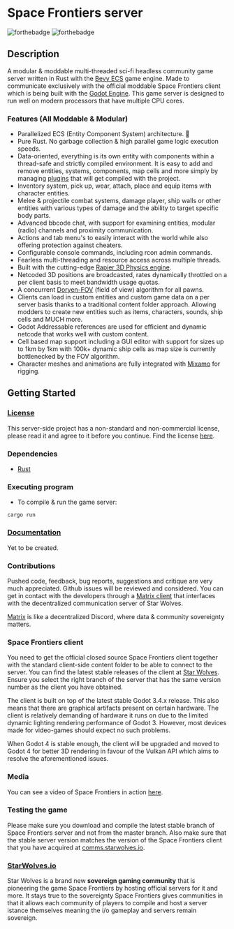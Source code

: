 
# Space Frontiers server

  

![forthebadge](https://forthebadge.com/images/badges/made-with-rust.svg) ![forthebadge](https://forthebadge.com/images/badges/powered-by-black-magic.svg)

  

## Description

  

A modular & moddable multi-threaded sci-fi headless community game server written in Rust with the [Bevy ECS](https://bevyengine.org/) game engine. Made to communicate exclusively with the official moddable Space Frontiers client which is being built with the [Godot Engine](https://godotengine.org/).
This game server is designed to run well on modern processors that have multiple CPU cores.
  
### Features (All Moddable & Modular)
* Parallelized ECS (Entity Component System) architecture. 🐆
* Pure Rust. No garbage collection & high parallel game logic execution speeds.
* Data-oriented, everything is its own entity with components within a thread-safe and strictly compiled environment. It is easy to add and remove entities, systems, components, map cells and more simply by managing [plugins](https://bevyengine.org/learn/book/getting-started/plugins/) that will get compiled with the project.
* Inventory system, pick up, wear, attach, place and equip items with character entities.
* Melee & projectile combat systems, damage player, ship walls or other entities with various types of damage and the ability to target specific body parts.
* Advanced bbcode chat, with support for examining entities, modular (radio) channels and proximity communication.
* Actions and tab menu's to easily interact with the world while also offering protection against cheaters.
* Configurable console commands, including rcon admin commands.
* Fearless multi-threading and resource access across multiple threads.
* Built with the cutting-edge [Rapier 3D Physics engine](https://rapier.rs/).
* Netcoded 3D positions are broadcasted, rates dynamically throttled on a per client basis to meet bandwidth usage quotas.
* A concurrent [Doryen-FOV](https://github.com/jice-nospam/doryen-fov) (field of view) algorithm for all pawns.
* Clients can load in custom entities and custom game data on a per server basis thanks to a traditional content folder approach. Allowing modders to create new entities such as items, characters, sounds, ship cells and MUCH more.
* Godot Addressable references are used for efficient and dynamic netcode that works well with custom content.
* Cell based map support including a GUI editor with support for sizes up to 1km by 1km with 100k+ dynamic ship cells as map size is currently bottlenecked by the FOV algorithm. 
* Character meshes and animations are fully integrated with [Mixamo](https://www.mixamo.com/) for rigging.


## Getting Started

### [License](https://github.com/starwolves/space/blob/master/LICENSE)
This server-side project has a non-standard and non-commercial license, please read it and agree to it before you continue. Find the license [here](https://github.com/starwolves/space/blob/master/LICENSE).

### Dependencies



* [Rust](https://www.rust-lang.org/)

  

  

### Executing program

  

* To compile & run the game server:

```
cargo run
```

### [Documentation](https://docs.starwolves.io)
Yet to be created.

### Contributions
Pushed code, feedback, bug reports, suggestions and critique are very much appreciated. Github issues will be reviewed and considered.
You can get in contact with the developers through a [Matrix client](https://matrix.to/#/#live:comms.starwolves.io) that interfaces with the decentralized communication server of Star Wolves.

[Matrix](https://matrix.org) is like a decentralized Discord, where data & community sovereignty matters.


### Space Frontiers client
You need to get the official closed source Space Frontiers client together with the standard client-side content folder to be able to connect to the server.
You can find the latest stable releases of the client at [Star Wolves](https://starwolves.io).
Ensure you select the right branch of the server that has the same version number as the client you have obtained.

The client is built on top of the latest stable Godot 3.4.x release. This also means that there are graphical artifacts present on certain hardware. The client is relatively demanding of hardware it runs on due to the limited dynamic lighting rendering performance of Godot 3.
However, most devices made for video-games should expect no such problems.

When Godot 4 is stable enough, the client will be upgraded and moved to Godot 4 for better 3D rendering in favour of the Vulkan API  which aims to resolve the aforementioned issues.

### Media
You can see a video of Space Frontiers in action [here](https://youtu.be/Qa-Y_PxzeiI).

### Testing the game
Please make sure you download and compile the latest stable branch of Space Frontiers server and not from the master branch. Also make sure that the stable server version matches the version of the Space Frontiers client that you have acquired at [comms.starwolves.io](https://comms.starwolves.io).

### [StarWolves.io](https://starwolves.io)
Star Wolves is a brand new **sovereign gaming community** that is pioneering the game Space Frontiers by hosting official servers for it and more.
It stays true to the sovereignty Space Frontiers gives communities in that it allows each community of players to compile and host a server istance themselves meaning the i/o gameplay and servers remain sovereign.
